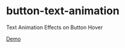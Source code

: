 # button-text-animation
Text Animation Effects on Button Hover

<a href="https://designdrastic.com/post/demo/button-text-animation">Demo</a>
